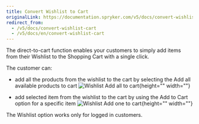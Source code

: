```yaml
---
title: Convert Wishlist to Cart
originalLink: https://documentation.spryker.com/v5/docs/convert-wishlist-cart
redirect_from:
  - /v5/docs/convert-wishlist-cart
  - /v5/docs/en/convert-wishlist-cart
---
```


The direct-to-cart function enables your customers to simply add items from their Wishlist to the Shopping Cart with a single click.

The customer can:

* add all the products from the wishlist to the cart by selecting the Add all available products to cart
![Wishlist Add all to cart](https://spryker.s3.eu-central-1.amazonaws.com/docs/Features/Wishlist/Convert+Wishlist+to+Cart/wishlist-all-to-cart.gif){height="" width=""}

* add selected item from the wishlist to the cart by using the Add to Cart option for a specific item
![Wishlist Add one to cart](https://spryker.s3.eu-central-1.amazonaws.com/docs/Features/Wishlist/Convert+Wishlist+to+Cart/wishlist-add-one-to-cart.gif){height="" width=""}

The Wishlist option works only for logged in customers.
